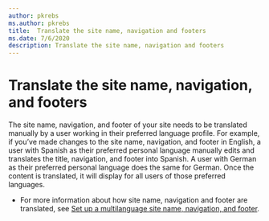 ```yaml
---
author: pkrebs
ms.author: pkrebs
title:  Translate the site name, navigation and footers
ms.date: 7/6/2020
description: Translate the site name, navigation and footers
---
```


# Translate the site name, navigation, and footers
The site name, navigation, and footer of your site needs to be translated manually by a user working in their preferred language profile. For example, if you’ve made changes to the site name, navigation, and footer in English, a user with Spanish as their preferred personal language manually edits and translates the title, navigation, and footer into Spanish. A user with German as their preferred personal language does the same for German. Once the content is translated, it will display for all users of those preferred languages.  

- For more information about how site name, navigation and footer are translated, see [Set up a multilanguage site name, navigation, and footer](https://support.office.com/en-us/article/create-multilingual-communication-sites-pages-and-news-2bb7d610-5453-41c6-a0e8-6f40b3ed750c#bkmk_muitranslations).
